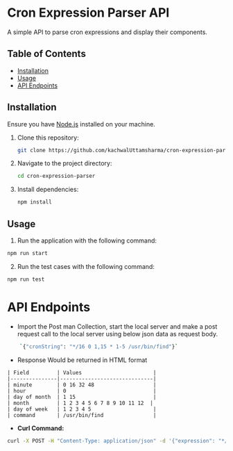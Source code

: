 # Cron Expression Parser API

A simple API to parse cron expressions and display their components.

## Table of Contents

- [Installation](#installation)
- [Usage](#usage)
- [API Endpoints](#api-endpoints)

## Installation

Ensure you have [Node.js](https://nodejs.org/) installed on your machine.

1. Clone this repository:

   ```bash
   git clone https://github.com/kachwalUttamsharma/cron-expression-parser
   ```

2. Navigate to the project directory:

   ```bash
   cd cron-expression-parser
   ```

3. Install dependencies:

   ```bash
   npm install
   ```

## Usage

1. Run the application with the following command:

```bash
npm run start
```

2. Run the test cases with the following command:

```bash
npm run test
```

# API Endpoints

- Import the Post man Collection, start the local server and make a post request call to the local server using below json data as request body.

```bash
    `{"cronString": "*/16 0 1,15 * 1-5 /usr/bin/find"}`
```

- Response Would be returned in HTML format

```
| Field         | Values                       |
|---------------|------------------------------|
| minute        | 0 16 32 48                   |
| hour          | 0                            |
| day of month  | 1 15                         |
| month         | 1 2 3 4 5 6 7 8 9 10 11 12  |
| day of week   | 1 2 3 4 5                    |
| command       | /usr/bin/find                |

```

- **Curl Command:**

```bash
curl -X POST -H "Content-Type: application/json" -d '{"expression": "*/15 0 1,15 * 1-5"}' http://localhost:3000/parse-cron
```
